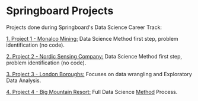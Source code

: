 # Springboard Projects
Projects done during Springboard's Data Science Career Track:

[1. Project 1 - Monalco Mining:](https://github.com/DSJourney/springboard_projects/tree/master/Project%201%20-%20Monalco%20Mining) Data Science Method first step, problem identification (no code).

[2. Project 2 - Nordic Sensing Company:](https://github.com/DSJourney/springboard_projects/tree/master/Project%202%20-%20Nordic%20Sensing%20Co) Data Science Method first step, problem identification (no code).

[3. Project 3 - London Boroughs:](https://github.com/DSJourney/springboard_projects/tree/master/Project%203%20-%20London%20Housing) Focuses on data wrangling and Exploratory Data Analysis.

[4. Project 4 - Big Mountain Resort:](https://github.com/DSJourney/springboard_projects/tree/master/Project%204%20-%20Big%20Mountain%20Resort) Full Data Science [Method](https://medium.com/@aiden.dataminer/the-data-science-method-dsm-a-framework-on-how-to-take-your-data-science-projects-to-the-next-91f9fd81e5d1) Process. 
